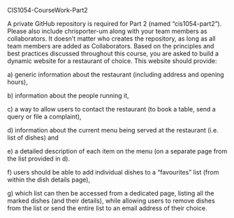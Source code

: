CIS1054-CourseWork-Part2

A private GitHub repository is required for Part 2 (named “cis1054-part2”). Please also include chrisporter-um along with your team members as collaborators. It doesn’t matter who creates the repository, as long as all team members are added as Collaborators. Based on the principles and best practices discussed throughout this course, you are asked to build a dynamic website for a restaurant of choice. This website should provide:

a) generic information about the restaurant (including address and opening hours),

b) information about the people running it,

c) a way to allow users to contact the restaurant (to book a table, send a query or file a complaint),

d) information about the current menu being served at the restaurant (i.e. list of dishes) and

e) a detailed description of each item on the menu (on a separate page from the list provided in d).

f) users should be able to add individual dishes to a “favourites” list (from within the dish details page),

g) which list can then be accessed from a dedicated page, listing all the marked dishes (and their details), while allowing users to remove dishes from the list or send the entire list to an email address of their choice.
